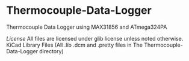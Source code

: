 # Thermocouple-Data-Logger
Thermocouple Data Logger using MAX31856 and ATmega324PA

*License*
All files are licensed under glib license unless noted otherwise.
KiCad Library Files (All .lib .dcm and .pretty files in The Thermocouple-Data-Logger directory)